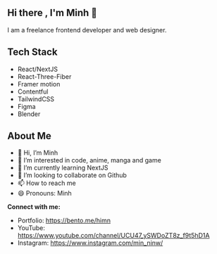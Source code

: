 ## Hi there , I'm Minh 👋

I am a freelance frontend developer and web designer.

## Tech Stack

- React/NextJS
- React-Three-Fiber
- Framer motion
- Contentful
- TailwindCSS
- Figma
- Blender

## About Me

- 👋 Hi, I’m Minh
- 👀 I’m interested in code, anime, manga and game
- 🌱 I’m currently learning NextJS
- 💞️ I’m looking to collaborate on Github
- 📫 How to reach me 
- 😄 Pronouns: Minh

**Connect with me:**
- Portfolio: https://bento.me/himn
- YouTube: https://www.youtube.com/channel/UCU47_ySWDoZT8z_f9t5hD1A
- Instagram: https://www.instagram.com/min_ninw/
